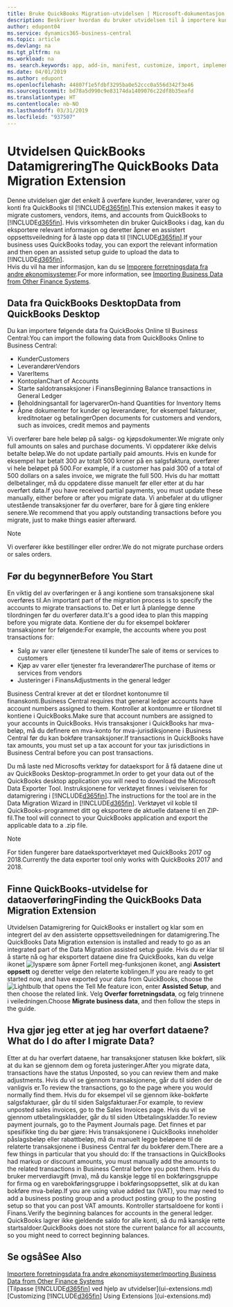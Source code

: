 ```yaml
---
title: Bruke QuickBooks Migration-utvidelsen | Microsoft-dokumentasjon
description: Beskriver hvordan du bruker utvidelsen til å importere kunder, leverandører, varer og konti fra QuickBooks Desktop til Business Central.
author: edupont04
ms.service: dynamics365-business-central
ms.topic: article
ms.devlang: na
ms.tgt_pltfrm: na
ms.workload: na
ms. search.keywords: app, add-in, manifest, customize, import, implement
ms.date: 04/01/2019
ms.author: edupont
ms.openlocfilehash: 44807f1e5fdbf3295ba0e52ccc0a556d342f3e46
ms.sourcegitcommit: bd78a5d990c9e83174da1409076c22df8b35eafd
ms.translationtype: HT
ms.contentlocale: nb-NO
ms.lasthandoff: 03/31/2019
ms.locfileid: "937507"
---
```

# <a name="the-quickbooks-data-migration-extension"></a><span data-ttu-id="0d335-103">Utvidelsen QuickBooks Datamigrering</span><span class="sxs-lookup"><span data-stu-id="0d335-103">The QuickBooks Data Migration Extension</span></span>
<span data-ttu-id="0d335-104">Denne utvidelsen gjør det enkelt å overføre kunder, leverandører, varer og konti fra QuickBooks til [!INCLUDE[d365fin](includes/d365fin_md.md)].</span><span class="sxs-lookup"><span data-stu-id="0d335-104">This extension makes it easy to migrate customers, vendors, items, and accounts from QuickBooks to [!INCLUDE[d365fin](includes/d365fin_md.md)].</span></span> <span data-ttu-id="0d335-105">Hvis virksomheten din bruker QuickBooks i dag, kan du eksportere relevant informasjon og deretter åpner en assistert oppsettsveiledning for å laste opp data til [!INCLUDE[d365fin](includes/d365fin_md.md)].</span><span class="sxs-lookup"><span data-stu-id="0d335-105">If your business uses QuickBooks today, you can export the relevant information and then open an assisted setup guide to upload the data to [!INCLUDE[d365fin](includes/d365fin_md.md)].</span></span>  
<span data-ttu-id="0d335-106">Hvis du vil ha mer informasjon, kan du se [Imporere forretningsdata fra andre økonomisystemer](across-import-data-configuration-packages.md).</span><span class="sxs-lookup"><span data-stu-id="0d335-106">For more information, see [Importing Business Data from Other Finance Systems](across-import-data-configuration-packages.md).</span></span>

## <a name="data-from-quickbooks-desktop"></a><span data-ttu-id="0d335-107">Data fra QuickBooks Desktop</span><span class="sxs-lookup"><span data-stu-id="0d335-107">Data from QuickBooks Desktop</span></span>
 
<span data-ttu-id="0d335-108">Du kan importere følgende data fra QuickBooks Online til Business Central:</span><span class="sxs-lookup"><span data-stu-id="0d335-108">You can import the following data from QuickBooks Online to Business Central:</span></span>

- <span data-ttu-id="0d335-109">Kunder</span><span class="sxs-lookup"><span data-stu-id="0d335-109">Customers</span></span>  
- <span data-ttu-id="0d335-110">Leverandører</span><span class="sxs-lookup"><span data-stu-id="0d335-110">Vendors</span></span>  
- <span data-ttu-id="0d335-111">Varer</span><span class="sxs-lookup"><span data-stu-id="0d335-111">Items</span></span>  
- <span data-ttu-id="0d335-112">Kontoplan</span><span class="sxs-lookup"><span data-stu-id="0d335-112">Chart of Accounts</span></span>  
- <span data-ttu-id="0d335-113">Starte saldotransaksjoner i Finans</span><span class="sxs-lookup"><span data-stu-id="0d335-113">Beginning Balance transactions in General Ledger</span></span>  
- <span data-ttu-id="0d335-114">Beholdningsantall for lagervarer</span><span class="sxs-lookup"><span data-stu-id="0d335-114">On-hand Quantities for Inventory Items</span></span>  
- <span data-ttu-id="0d335-115">Åpne dokumenter for kunder og leverandører, for eksempel fakturaer, kreditnotaer og betalinger</span><span class="sxs-lookup"><span data-stu-id="0d335-115">Open documents for customers and vendors, such as invoices, credit memos and payments</span></span>  

<span data-ttu-id="0d335-116">Vi overfører bare hele beløp på salgs- og kjøpsdokumenter.</span><span class="sxs-lookup"><span data-stu-id="0d335-116">We migrate only full amounts on sales and purchase documents.</span></span> <span data-ttu-id="0d335-117">Vi oppdaterer ikke delvis betalte beløp.</span><span class="sxs-lookup"><span data-stu-id="0d335-117">We do not update partially paid amounts.</span></span> <span data-ttu-id="0d335-118">Hvis en kunde for eksempel har betalt 300 av totalt 500 kroner på en salgsfaktura, overfører vi hele beløpet på 500.</span><span class="sxs-lookup"><span data-stu-id="0d335-118">For example, if a customer has paid 300 of a total of 500 dollars on a sales invoice, we migrate the full 500.</span></span> <span data-ttu-id="0d335-119">Hvis du har mottatt delbetalinger, må du oppdatere disse manuelt før eller etter at du har overført data.</span><span class="sxs-lookup"><span data-stu-id="0d335-119">If you have received partial payments, you must update these manually, either before or after you migrate data.</span></span> <span data-ttu-id="0d335-120">Vi anbefaler at du utligner utestående transaksjoner før du overfører, bare for å gjøre ting enklere senere.</span><span class="sxs-lookup"><span data-stu-id="0d335-120">We recommend that you apply outstanding transactions before you migrate, just to make things easier afterward.</span></span>

> [!NOTE]
> <span data-ttu-id="0d335-121">Vi overfører ikke bestillinger eller ordrer.</span><span class="sxs-lookup"><span data-stu-id="0d335-121">We do not migrate purchase orders or sales orders.</span></span>

## <a name="before-you-start"></a><span data-ttu-id="0d335-122">Før du begynner</span><span class="sxs-lookup"><span data-stu-id="0d335-122">Before You Start</span></span>
<span data-ttu-id="0d335-123">En viktig del av overføringen er å angi kontiene som transaksjonene skal overføres til.</span><span class="sxs-lookup"><span data-stu-id="0d335-123">An important part of the migration process is to specify the accounts to migrate transactions to.</span></span> <span data-ttu-id="0d335-124">Det er lurt å planlegge denne tilordningen før du overfører data.</span><span class="sxs-lookup"><span data-stu-id="0d335-124">It's a good idea to plan this mapping before you migrate data.</span></span> <span data-ttu-id="0d335-125">Kontiene der du for eksempel bokfører transaksjoner for følgende:</span><span class="sxs-lookup"><span data-stu-id="0d335-125">For example, the accounts where you post transactions for:</span></span>

- <span data-ttu-id="0d335-126">Salg av varer eller tjenestene til kunder</span><span class="sxs-lookup"><span data-stu-id="0d335-126">The sale of items or services to customers</span></span>  
- <span data-ttu-id="0d335-127">Kjøp av varer eller tjenester fra leverandører</span><span class="sxs-lookup"><span data-stu-id="0d335-127">The purchase of items or services from vendors</span></span>  
- <span data-ttu-id="0d335-128">Justeringer i Finans</span><span class="sxs-lookup"><span data-stu-id="0d335-128">Adjustments in the general ledger</span></span>  

<span data-ttu-id="0d335-129">Business Central krever at det er tilordnet kontonumre til finanskonti.</span><span class="sxs-lookup"><span data-stu-id="0d335-129">Business Central requires that general ledger accounts have account numbers assigned to them.</span></span> <span data-ttu-id="0d335-130">Kontroller at kontonumre er tilordnet til kontiene i QuickBooks.</span><span class="sxs-lookup"><span data-stu-id="0d335-130">Make sure that account numbers are assigned to your accounts in QuickBooks.</span></span>
<span data-ttu-id="0d335-131">Hvis transaksjoner i QuickBooks har mva-beløp, må du definere en mva-konto for mva-jurisdiksjonene i Business Central før du kan bokføre transaksjoner.</span><span class="sxs-lookup"><span data-stu-id="0d335-131">If transactions in QuickBooks have tax amounts, you must set up a tax account for your tax jurisdictions in Business Central before you can post transactions.</span></span>

<span data-ttu-id="0d335-132">Du må laste ned Microsofts verktøy for dataeksport for å få dataene dine ut av QuickBooks Desktop-programmet.</span><span class="sxs-lookup"><span data-stu-id="0d335-132">In order to get your data out of the QuickBooks desktop application you will need to download the Microsoft Data Exporter Tool.</span></span>  <span data-ttu-id="0d335-133">Instruksjonene for verktøyet finnes i veiviseren for datamigrering i [!INCLUDE[d365fin](includes/d365fin_md.md)].</span><span class="sxs-lookup"><span data-stu-id="0d335-133">The instructions for the tool are in the Data Migration Wizard in [!INCLUDE[d365fin](includes/d365fin_md.md)].</span></span> <span data-ttu-id="0d335-134">Verktøyet vil koble til QuickBooks-programmet ditt og eksportere de aktuelle dataene til en ZIP-fil.</span><span class="sxs-lookup"><span data-stu-id="0d335-134">The tool will connect to your QuickBooks application and export the applicable data to a .zip file.</span></span>  

> [!NOTE]
> <span data-ttu-id="0d335-135">For tiden fungerer bare dataeksportverktøyet med QuickBooks 2017 og 2018.</span><span class="sxs-lookup"><span data-stu-id="0d335-135">Currently the data exporter tool only works with QuickBooks 2017 and 2018.</span></span>

## <a name="finding-the-quickbooks-data-migration-extension"></a><span data-ttu-id="0d335-136">Finne QuickBooks-utvidelse for dataoverføring</span><span class="sxs-lookup"><span data-stu-id="0d335-136">Finding the QuickBooks Data Migration Extension</span></span>
<span data-ttu-id="0d335-137">Utvidelsen Datamigrering for QuickBooks er installert og klar som en integrert del av den assisterte oppsettsveiledningen for datamigrering.</span><span class="sxs-lookup"><span data-stu-id="0d335-137">The QuickBooks Data Migration extension is installed and ready to go as an integrated part of the Data Migration assisted setup guide.</span></span> <span data-ttu-id="0d335-138">Hvis du er klar til å starte nå og har eksportert dataene dine fra QuickBooks, kan du velge ikonet ![lyspære som åpner Fortell meg-funksjonen](media/ui-search/search_small.png "Fortell hva du vil gjøre") ikonet, angi **Assistert oppsett** og deretter velge den relaterte koblingen.</span><span class="sxs-lookup"><span data-stu-id="0d335-138">If you are ready to get started now, and have exported your data from QuickBooks, choose the ![Lightbulb that opens the Tell Me feature](media/ui-search/search_small.png "Tell me what you want to do") icon, enter **Assisted Setup**, and then choose the related link.</span></span> <span data-ttu-id="0d335-139">Velg **Overfør forretningsdata**, og følg trinnene i veiledningen.</span><span class="sxs-lookup"><span data-stu-id="0d335-139">Choose **Migrate business data**, and then follow the steps in the guide.</span></span>  

## <a name="what-do-i-do-after-i-migrate-data"></a><span data-ttu-id="0d335-140">Hva gjør jeg etter at jeg har overført dataene?</span><span class="sxs-lookup"><span data-stu-id="0d335-140">What do I do after I migrate Data?</span></span>
<span data-ttu-id="0d335-141">Etter at du har overført dataene, har transaksjoner statusen Ikke bokført, slik at du kan se gjennom dem og foreta justeringer.</span><span class="sxs-lookup"><span data-stu-id="0d335-141">After you migrate data, transactions have the status Unposted, so you can review them and make adjustments.</span></span> <span data-ttu-id="0d335-142">Hvis du vil se gjennom transaksjonene, går du til siden der de vanligvis er.</span><span class="sxs-lookup"><span data-stu-id="0d335-142">To review the transactions, go to the page where you would normally find them.</span></span> <span data-ttu-id="0d335-143">Hvis du for eksempel vil se gjennom ikke-bokførte salgsfakturaer, går du til siden Salgsfakturaer.</span><span class="sxs-lookup"><span data-stu-id="0d335-143">For example, to review unposted sales invoices, go to the Sales Invoices page.</span></span> <span data-ttu-id="0d335-144">Hvis du vil se gjennom utbetalingskladder, går du til siden Utbetalingskladder.</span><span class="sxs-lookup"><span data-stu-id="0d335-144">To review payment journals, go to the Payment Journals page.</span></span>
<span data-ttu-id="0d335-145">Det finnes et par spesifikke ting du bør gjøre: Hvis transaksjonene i QuickBooks inneholder påslagsbeløp eller rabattbeløp, må du manuelt legge beløpene til de relaterte transaksjonene i Business Central før du bokfører dem.</span><span class="sxs-lookup"><span data-stu-id="0d335-145">There are a few things in particular that you should do: If the transactions in QuickBooks had markup or discount amounts, you must manually add the amounts to the related transactions in Business Central before you post them.</span></span>
<span data-ttu-id="0d335-146">Hvis du bruker merverdiavgift (mva), må du kanskje legge til en bokføringsgruppe for firma og en varebokføringsgruppe i bokføringsoppsettet, slik at du kan bokføre mva-beløp.</span><span class="sxs-lookup"><span data-stu-id="0d335-146">If you are using value added tax (VAT), you may need to add a business posting group and a product posting group to the posting setup so that you can post VAT amounts.</span></span>
<span data-ttu-id="0d335-147">Kontroller startsaldoene for konti i Finans.</span><span class="sxs-lookup"><span data-stu-id="0d335-147">Verify the beginning balances for accounts in the general ledger.</span></span> <span data-ttu-id="0d335-148">QuickBooks lagrer ikke gjeldende saldo for alle konti, så du må kanskje rette startsaldoer.</span><span class="sxs-lookup"><span data-stu-id="0d335-148">QuickBooks does not store the current balance for all accounts, so you might need to correct beginning balances.</span></span>

## <a name="see-also"></a><span data-ttu-id="0d335-149">Se også</span><span class="sxs-lookup"><span data-stu-id="0d335-149">See Also</span></span>
[<span data-ttu-id="0d335-150">Importere forretningsdata fra andre økonomisystemer</span><span class="sxs-lookup"><span data-stu-id="0d335-150">Importing Business Data from Other Finance Systems</span></span>](across-import-data-configuration-packages.md)  
<span data-ttu-id="0d335-151">[Tilpasse [!INCLUDE[d365fin](includes/d365fin_md.md)] ved hjelp av utvidelser](ui-extensions.md)</span><span class="sxs-lookup"><span data-stu-id="0d335-151">[Customizing [!INCLUDE[d365fin](includes/d365fin_md.md)] Using Extensions ](ui-extensions.md)</span></span>  
